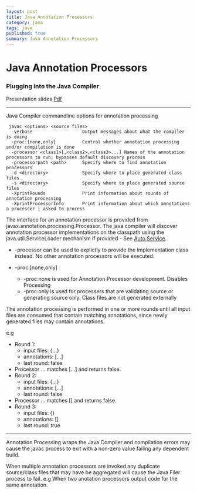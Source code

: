 ```yaml
---
layout: post
title: Java Annotation Processors
category: java
tags: java
published: true
summary: Java Annotation Processors
---
```


# Java Annotation Processors

### Plugging into the Java Compiler

Presentation slides [Pdf](https://oracleus.activeevents.com/2014/connect/fileDownload/session/14BBC4CA8DD69CBF9BA12D7B6601C106/CON4265_McManus-Plugging-into-the-Java-Compiler.pdf)

---

Java Compiler commandline options for annotation processing

~~~
 javac <options> <source files>
  -verbose                   Output messages about what the compiler is doing
  -proc:{none,only}          Control whether annotation processing and/or compilation is done
  -processor <class1>[,<class2>,<class3>...] Names of the annotation processors to run; bypasses default discovery process
  -processorpath <path>      Specify where to find annotation processors
  -d <directory>             Specify where to place generated class files
  -s <directory>             Specify where to place generated source files
  -XprintRounds              Print information about rounds of annotation processing
  -XprintProcessorInfo       Print information about which annotations a processor i asked to process
~~~

The interface for an annotation processor is provided from javax.annotation.processing.Processor.
The java compiler will discover annotation processor implementations on the classpath using the java.util.ServiceLoader mechanism if provided - See [Auto Service](https://github.com/google/auto/tree/master/service).

* -processor can be used to explictly to provide the implementation class instead. No other annotation processors will be executed.

* -proc:[none,only]
  * -proc:none is used for Annotation Processor development. Disables Processing
  * -proc:only is used for processers that are validating source or generating source only. Class files are not generated externally

The annotation processing is performed in one or more rounds until all input files are consumed that contain matching annotations, since newly generated files may contain annotations.

e.g

 * Round 1:
   * input files: {...}
   * annotations: [...]
   * last round: false
 * Processor ... matches [...] and returns false.
 * Round 2:
   * input files: {...}
   * annotations: [...]
   * last round: false
 * Processor ... matches [] and returns false.
 * Round 3:
   * input files: {}
   * annotations: []
   * last round: true
 
---

Annotation Processing wraps the Java Compiler and compilation errors may cause the javac process to exit with a non-zero value failing any dependent build.

When multiple annotation processors are invoked any duplicate source/class files that may have be aggregated will cause the Java Filer process to fail. e.g When two anotation processors output code for the same annotation.

